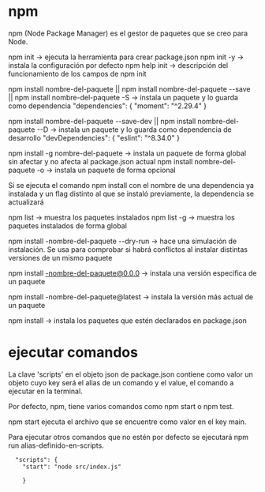 # npm

npm (Node Package Manager) es el gestor de paquetes que se creo para Node.

npm init -> ejecuta la herramienta para crear package.json
npm init -y -> instala la configuración por defecto
npm help init -> descripción del funcionamiento de los campos de npm init

npm install nombre-del-paquete || npm install nombre-del-paquete --save || npm install nombre-del-paquete -S -> instala un paquete y lo guarda como dependencia
"dependencies": {
"moment": "^2.29.4"
}

npm install nombre-del-paquete --save-dev || npm install nombre-del-paquete --D -> instala un paquete y lo guarda como dependencia de desarrollo
"devDependencies": {
"eslint": "^8.34.0"
}

npm install -g nombre-del-paquete -> instala un paquete de forma global sin afectar y no afecta al package.json actual
npm install nombre-del-paquete -o -> instala un paquete de forma opcional

Si se ejecuta el comando npm install con el nombre de una dependencia ya instalada y un flag distinto al que se instaló previamente, la dependencia se actualizará

npm list -> muestra los paquetes instalados
npm list -g -> muestra los paquetes instalados de forma global

npm install -nombre-del-paquete --dry-run -> hace una simulación de instalación. Se usa para comprobar si habrá conflictos al instalar distintas versiones de un mismo paquete

npm install -nombre-del-paquete@0.0.0 -> instala una versión específica de un paquete

npm install -nombre-del-paquete@latest -> instala la versión más actual de un paquete

npm install -> instala los paquetes que estén declarados en package.json

# ejecutar comandos

La clave 'scripts' en el objeto json de package.json contiene como valor un objeto cuyo key será el alias de un comando y el value, el comando a ejecutar en la terminal.

Por defecto, npm, tiene varios comandos como npm start o npm test.

npm start ejecuta el archivo que se encuentre como valor en el key main.

Para ejecutar otros comandos que no estén por defecto se ejecutará npm run alias-definido-en-scripts.

      "scripts": {
        "start": "node src/index.js"

        }

